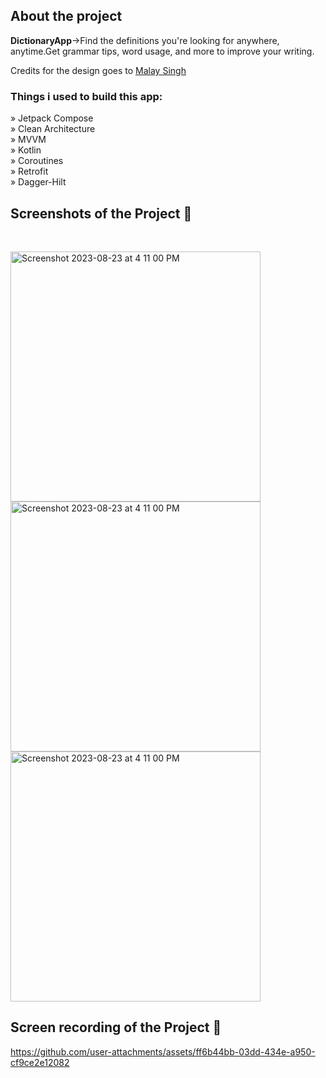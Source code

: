 <h2>About the project</h2>

<p><b>DictionaryApp</b>->Find the definitions you're looking for anywhere, anytime.Get grammar tips, word usage, and more to improve your writing.</p>

<p>Credits for the design goes to <a href=https://www.linkedin.com/in/malay-singh-73881322b/'>Malay Singh</a></p>

<h3>Things i used to build this app:</h3>
» Jetpack Compose <br>
» Clean Architecture  <br>
» MVVM  <br>
» Kotlin  <br>
» Coroutines  <br>
» Retrofit  <br>
» Dagger-Hilt

<h2>Screenshots of the Project 📸</h2>
<br>

<img width="400" alt="Screenshot 2023-08-23 at 4 11 00 PM" src="https://github.com/user-attachments/assets/5d08a0bd-a5d2-4899-b649-7eeebdfd3788"><br>
<img width="400" alt="Screenshot 2023-08-23 at 4 11 00 PM" src="https://github.com/user-attachments/assets/6fe4101a-5be8-4a54-9786-3de39360eb06"><br>
<img width="400" alt="Screenshot 2023-08-23 at 4 11 00 PM" src="https://github.com/user-attachments/assets/faa95dae-7ff1-48bc-bd58-56c3d7d292bf"><br>


<h2>Screen recording of the Project 📸</h2>


https://github.com/user-attachments/assets/ff6b44bb-03dd-434e-a950-cf9ce2e12082

